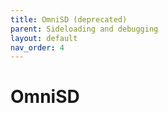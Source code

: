 ```yaml
---
title: OmniSD (deprecated)
parent: Sideloading and debugging
layout: default
nav_order: 4
---
```

# OmniSD